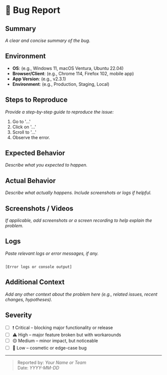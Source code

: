 # 🐞 Bug Report

## Summary

_A clear and concise summary of the bug._

## Environment

- **OS**: (e.g., Windows 11, macOS Ventura, Ubuntu 22.04)
- **Browser/Client**: (e.g., Chrome 114, Firefox 102, mobile app)
- **App Version**: (e.g., v2.3.1)
- **Environment**: (e.g., Production, Staging, Local)

## Steps to Reproduce

_Provide a step-by-step guide to reproduce the issue:_

1. Go to '...'
2. Click on '...'
3. Scroll to '...'
4. Observe the error.

## Expected Behavior

_Describe what you expected to happen._

## Actual Behavior

_Describe what actually happens. Include screenshots or logs if helpful._

## Screenshots / Videos

_If applicable, add screenshots or a screen recording to help explain the problem._

## Logs

_Paste relevant logs or error messages, if any._

<pre><code>
[Error logs or console output]
</code></pre>

## Additional Context

_Add any other context about the problem here (e.g., related issues, recent changes, hypotheses)._

## Severity

- [ ] ❗ Critical – blocking major functionality or release
- [ ] ⚠️ High – major feature broken but with workarounds
- [ ] 🟡 Medium – minor impact, but noticeable
- [ ] 🔵 Low – cosmetic or edge-case bug

---

> Reported by: _Your Name or Team_  
> Date: _YYYY-MM-DD_
